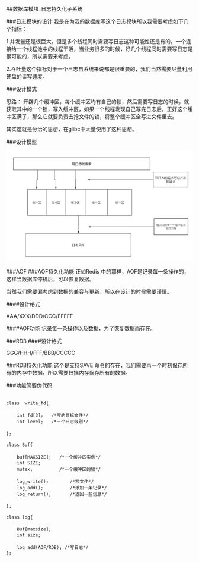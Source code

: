 ##数据库模块_日志持久化子系统

###日志模块的设计
我是在为我的数据库写这个日志模块所以我需要考虑如下几个指标：

1.并发量还是很巨大。但是多个线程同时需要写日志这种可能性还是有的，一个连接给一个线程池中的线程干活，当业务很多的时候，好几个线程同时需要写日志是很可能的，所以需要来考虑。

2.吞吐量这个指标对于一个日志自系统来说都是很重要的，我们当然需要尽量利用硬盘的读写速度。

###设计模式

思路：
开辟几个缓冲区，每个缓冲区均有自己的锁，然后需要写日志的时候，就获取其中的一个锁，写入缓冲区，如果一个线程发现自己写完日志后，正好这个缓冲区满了，那么它就要负责去抢文件的锁，将整个缓冲区全写进文件里去。

其实这就是分治的思想，在glibc中大量使用了这种思想。


###设计模型

![aof](../image/AOF.png)

###AOF 
###AOF持久化功能
正如Redis 中的那样，AOF是记录每一条操作的，这样当数据库停机后，可以恢复数据。

当然我们需要偏考虑到数据的兼容与更新，所以在设计的时候需要谨慎。


####设计格式

AAA/XXX/DDD/CCC/FFFFF

####AOF功能
记录每一条操作以及数据，为了恢复数据而存在。

###RDB
####设计格式

GGG/HHH/FFF/BBB/CCCCC

###RDB持久化功能
这个是支持SAVE 命令的存在，我们需要再一个时刻保存所有的内存中数据，所以需要扫描内存保存所有的数据。

###功能简要伪代码


```

class  write_fd{

    int fd[3];   /*写的目标文件*/
    int level;   /*三个日志级别*/
    
};

```

```
class Buf{

    buf[MAXSIZE];   /*一个缓冲区实例*/
    int SIZE;     
    mutex;          /*一个缓冲区的锁*/
    
    log_write();        /*写文件*/
    log_add();          /*添加一条记录*/
    log_return();       /*返回一些信息*/
    
};

```

```
class log{
    
    Buf[maxsize]; 
    int size;
    
    log_add(AOF/RDB); /*写日志*/
};

```





  





